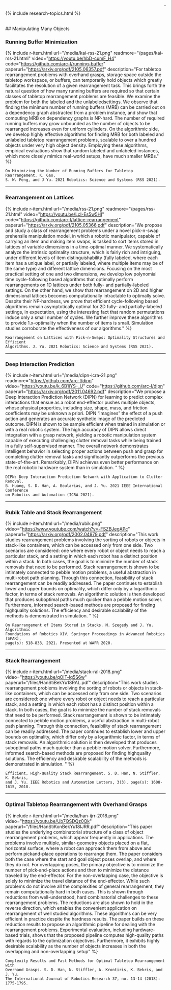 <div style="text-align: right">
  <a href="https://scholar.google.com/citations?user=jkRa2LEAAAAJ&hl=en"><span style="color:blue">&nbsp;</span></a>
</div>

{% include research-topics.html %} 

<br />
## Manipulating Many Objects

### Running Buffer Minimization

{% include r-item.html 
   url="/media/kai-rss-21.png" 
   readmore="/pages/kai-rss-21.html" 
   video="https://youtu.be/hbD-cumF_H4" 
   code="https://github.com/arc-l/running-buffer" 
   paperurl="https://arxiv.org/pdf/2105.06357.pdf" 
   description="For tabletop rearrangement problems with overhand grasps, storage space outside the tabletop workspace, or buffers, can temporarily hold objects which greatly facilitates the resolution of a given rearrangement task. This brings forth the natural question of how many running buffers are required so that certain classes of tabletop rearrangement problems are feasible. We examine the problem for both the labeled and the unlabeledsettings. We observe that finding the minimum number of running buffers (MRB) can be carried out on a dependency graph abstracted from a problem instance, and show that computing MRB on dependency graphs is NP-hard. The number of required running buffers may grow unbounded as the number of objects to be rearranged increases even for uniform cylinders. On the algorithmic side, we develop highly effective algorithms for finding MRB for both labeled and unlabeled tabletop rearrangement problems, scalable to over a hundred objects under very high object density. Employing these algorithms, empirical evaluations show that random labeled and unlabeled instances, which more closely mimics real-world setups, have much smaller MRBs." %}

```
On Minimizing the Number of Running Buffers for Tabletop Rearrangement. K. Gao,
S. W. Feng, and J Yu. 2021 Robotics: Science and Systems (RSS 2021).
```

<hr />

### Rearrangement on Lattices

{% include r-item.html 
   url="/media/rss-21.png" 
   readmore="/pages/rss-21.html" 
   video="https://youtu.be/LcI-Es5w5HI" 
   code="https://github.com/arc-l/lattice-rearrangement" 
   paperurl="https://arxiv.org/pdf/2105.05366.pdf" 
   description="We propose and study a class of rearrangement problems under a novel pick-n-swap prehensile manipulation model, in which a robotic manipulator, capable of carrying an item and making item swaps, is tasked to sort items stored in lattices of variable dimensions in a time-optimal manner. We systematically analyze the intrinsic optimality structure, which is fairly rich and intriguing, under different levels of item distinguishability (fully labeled, where each item has a unique label, or partially labeled, where multiple items may be of the same type) and different lattice dimensions. Focusing on the most practical setting of one and two dimensions, we develop low polynomial time cycle-following based algorithms that optimally perform rearrangements on 1D lattices under both fully- and partially-labeled settings. On the other hand, we show that rearrangement on 2D and higher dimensional lattices becomes computationally intractable to optimally solve. Despite their NP-hardness, we prove that efficient cycle-following based algorithms remain asymptotically optimal for 2D fully- and partially-labeled settings, in expectation, using the interesting fact that random permutations induce only a small number of cycles. We further improve these algorithms to provide 1.x-optimality when the number of items is small. Simulation studies corroborate the effectiveness of our algorithms." %}

```
Rearrangement on Lattices with Pick-n-Swaps: Optimality Structures and Efficient 
Algorithms. J. Yu. 2021 Robotics: Science and Systems (RSS 2021). 
```

<hr />

### Deep Interaction Prediction

{% include r-item.html 
   url="/media/dipn-icra-21.png"
   readmore="https://github.com/arc-l/dipn" 
   video="https://youtu.be/k_6B1iYS-_U" 
   code="https://github.com/arc-l/dipn" 
   paperurl="https://arxiv.org/pdf/2011.04692.pdf" 
   description="We propose a Deep Interaction Prediction Network (DIPN) for learning to predict complex interactions that ensue as a robot end-effector pushes multiple objects, whose physical properties, including size, shape, mass, and friction coefficients may be unknown a priori. DIPN “imagines” the effect of a push action and generates an accurate synthetic image of the predicted outcome. DIPN is shown to be sample efficient when trained in simulation or with a real robotic system. The high accuracy of DIPN allows direct integration with a grasp network, yielding a robotic manipulation system capable of executing challenging clutter removal tasks while being trained in a fully self-supervised manner. The overall network demonstrates intelligent behavior in selecting proper actions between push and grasp for completing clutter removal tasks and significantly outperforms the previous state-of-the-art. Remarkably, DIPN achieves even better performance on the real robotic hardware system than in simulation. " %}

```
DIPN: Deep Interaction Prediction Network with Application to Clutter Removal. 
B. Huang, S. D. Han, A. Boularias, and J. Yu. 2021 IEEE International Conference 
on Robotics and Automation (ICRA 2021).
```

<hr />

### Rubik Table and Stack Rearrangement 

{% include r-item.html 
   url="/media/rubik.png" 
   video="https://www.youtube.com/watch?v=-FSZBJegAPc" 
   paperurl="https://arxiv.org/pdf/2002.04979.pdf" 
   description="This work studies rearrangement problems involving the sorting of robots or objects in stack-like containers, which can be accessed only from one side. Two scenarios are considered: one where every robot or object needs to reach a particular stack, and a setting in which each robot has a distinct position within a stack. In both cases, the goal is to minimize the number of stack removals that need to be performed. Stack rearrangement is shown to be intimately connected to pebble motion problems, a useful abstraction in multi-robot path planning. Through this connection, feasibility of stack rearrangement can be readily addressed. The paper continues to establish lower and upper bounds on optimality, which differ only by a logarithmic factor, in terms of stack removals. An algorithmic solution is then developed that produces suboptimal paths much quicker than a pebble motion solver. Furthermore, informed search-based methods are proposed for finding highquality solutions. The efficiency and desirable scalability of the
methods is demonstrated in simulation.
" %}

```
On Rearrangement of Items Stored in Stacks. M. Szegedy and J. Yu. Algorithmic 
Foundations of Robotics XIV, Springer Proceedings in Advanced Robotics (SPAR), 
page(s): 518-833, 2021. Presented at WAFR 2020.
```

<hr />

### Stack Rearrangement

{% include r-item.html 
   url="/media/stack-ral-2018.png" 
   video="https://youtu.be/qOIT-lq5S6w" 
   paperurl="/files/HanStiBekYu18RAL.pdf" 
   description="This work studies rearrangement problems involving the sorting of robots or objects in stack-like containers, which can be accessed only from one side. Two scenarios are considered: one where every robot or object needs to reach a particular stack, and a setting in which each robot has a distinct position within a stack. In both cases, the goal is to minimize the number of stack removals that need to be performed. Stack rearrangement is shown to be intimately connected to pebble motion problems, a useful abstraction in multi-robot path planning. Through this connection, feasibility of stack rearrangement can be readily addressed. The paper continues to establish lower and upper bounds on optimality, which differ only by a logarithmic factor, in terms of stack removals. An algorithmic solution is then developed that produces suboptimal paths much quicker than a pebble motion solver. Furthermore, informed search-based methods are proposed for finding highquality solutions. The efficiency and desirable scalability of the
methods is demonstrated in simulation.
" %}

```
Efficient, High-Quality Stack Rearrangement. S. D. Han, N. Stiffler, K. Bekris, 
and J. Yu. IEEE Robotics and Automation Letters, 3(3), page(s): 1608-1615, 2018. 
```

<hr />

### Optimal Tabletop Rearrangement with Overhand Grasps

{% include r-item.html 
   url="/media/han-ijrr-2018.png" 
   video="https://youtu.be/Ub7QSDQz0Qk" 
   paperurl="/files/HanStiKonBekYu18IJRR.pdf" 
   description="This paper studies the underlying combinatorial structure of a class of object rearrangement problems, which appear frequently in applications. The problems involve multiple, similar-geometry objects placed on a flat, horizontal surface, where a robot can approach them from above and perform pickand-place operations to rearrange them. The paper considers both the case where the start and goal object poses overlap, and where they do not. For overlapping poses, the primary objective is to minimize the number of pick-and-place actions and then to minimize the distance traveled by the end-effector. For the non-overlapping case, the objective is solely to minimize the travel distance of the end-effector. While such problems do not involve all the complexities of general rearrangement, they remain computationally hard in both cases. This is shown through reductions from well-understood, hard combinatorial challenges to these rearrangement problems. The reductions are also shown to hold in the reverse direction, which enables the convenient application on rearrangement of well studied algorithms. These algorithms can be very efficient in practice despite the hardness results. The paper builds on these reduction results to propose an algorithmic pipeline for dealing with the rearrangement problems. Experimental evaluation, including hardware-based trials, shows that the proposed pipeline computes high-quality paths with regards to the optimization objectives. Furthermore, it exhibits highly desirable scalability as the number of objects increases in both the overlapping and non-overlapping setup" %}

```
Complexity Results and Fast Methods for Optimal Tabletop Rearrangement with 
Overhand Grasps. S. D. Han, N. Stiffler, A. Krontiris, K. Bekris, and J. Yu. 
The International Journal of Robotics Research 37, no. 13-14 (2018): 1775-1795.
```



